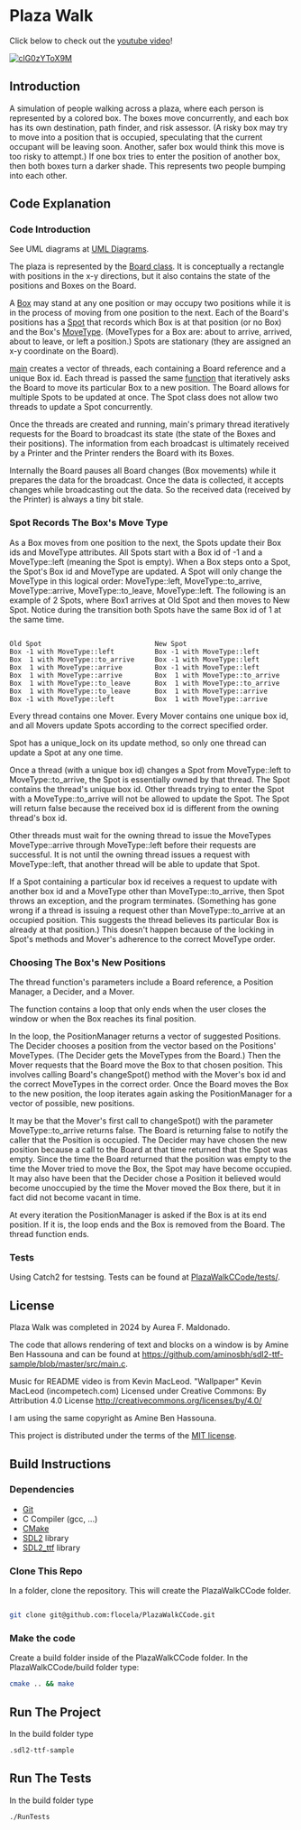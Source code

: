 # Plaza Walk
Click below to check out the [youtube video](https://www.youtube.com/watch?v=clG0zYToX9M)!

[![clG0zYToX9M](https://img.youtube.com/vi/clG0zYToX9M/0.jpg)](https://www.youtube.com/watch?v=clG0zYToX9M)
## Introduction

A simulation of people walking across a plaza, where each person is represented by a colored box. The boxes move concurrently, and each box has its own destination, path finder, and risk assessor. (A risky box may try to move into a position that is occupied, speculating that the current occupant will be leaving soon. Another, safer box would think this move is too risky to attempt.) If one box tries to enter the position of another box, then both boxes turn a darker shade. This represents two people bumping into each other.

## Code Explanation

### Code Introduction

See UML diagrams at [UML Diagrams](UMLDiagrams.pdf).

The plaza is represented by the [Board class](src/Board.h). It is conceptually a rectangle with positions in the x-y directions, but it also contains the state of the positions and Boxes on the Board.

A [Box](src/Box.h) may stand at any one position or may occupy two positions while it is in the process of moving from one position to the next. Each of the Board's positions has a [Spot](src/Spot.h) that records which Box is at that position (or no Box) and the Box's [MoveType](src/MoveType.h). (MoveTypes for a Box are: about to arrive, arrived, about to leave, or left a position.) Spots are stationary (they are assigned an x-y coordinate on the Board).

[main](src/main.cpp#L121) creates a vector of threads, each containing a Board reference and a unique Box id. Each thread is passed the same [function](src/Threader.cpp) that iteratively asks the Board to move its particular Box to a new position. The Board allows for multiple Spots to be updated at once. The Spot class does not allow two threads to update a Spot concurrently.

Once the threads are created and running, main's primary thread iteratively requests for the Board to broadcast its state (the state of the Boxes and their positions). The information from each broadcast is ultimately received by a Printer and the Printer renders the Board with its Boxes.

Internally the Board pauses all Board changes (Box movements) while it prepares the data for the broadcast. Once the data is collected, it accepts changes while broadcasting out the data. So the received data (received by the Printer) is always a tiny bit stale.

### Spot Records The Box's Move Type

As a Box moves from one position to the next, the Spots update their Box ids and MoveType attributes. All Spots start with a Box id of -1 and a MoveType::left (meaning the Spot is empty). When a Box steps onto a Spot, the Spot's Box id and MoveType are updated.  A Spot will only change the MoveType in this logical order: MoveType::left, MoveType::to_arrive, MoveType::arrive, MoveType::to_leave, MoveType::left. The following is an example of 2 Spots, where Box1 arrives at Old Spot and then moves to New Spot. Notice during the transition both Spots have the same Box id of 1 at the same time.
<pre><code>
Old Spot                            New Spot
Box -1 with MoveType::left          Box -1 with MoveType::left
Box  1 with MoveType::to_arrive     Box -1 with MoveType::left 
Box  1 with MoveType::arrive        Box -1 with MoveType::left
Box  1 with MoveType::arrive        Box  1 with MoveType::to_arrive
Box  1 with MoveType::to_leave      Box  1 with MoveType::to_arrive
Box  1 with MoveType::to_leave      Box  1 with MoveType::arrive
Box -1 with MoveType::left          Box  1 with MoveType::arrive
</code></pre>

Every thread contains one Mover. Every Mover contains one unique box id, and all Movers update Spots according to the correct specified order.

Spot has a unique_lock on its update method, so only one thread can update a Spot at any one time.

Once a thread (with a unique box id) changes a Spot from MoveType::left to MoveType::to_arrive, the Spot is essentially owned by that thread. The Spot contains the thread's unique box id. Other threads trying to enter the Spot with a MoveType::to_arrive will not be allowed to update the Spot. The Spot will return false because the received box id is different from the owning thread's box id.

Other threads must wait for the owning thread to issue the MoveTypes MoveType::arrive through MoveType::left before their requests are successful. It is not until the owning thread issues a request with MoveType::left, that another thread will be able to update that Spot. 

If a Spot containing a particular box id receives a request to update with another box id and a MoveType other than MoveType::to_arrive, then Spot throws an exception, and the program terminates. (Something has gone wrong if a thread is issuing a request other than MoveType::to_arrive at an occupied position. This suggests the thread believes its particular Box is already at that position.) This doesn't happen because of the locking in Spot's methods and Mover's adherence to the correct MoveType order.

### Choosing The Box's New Positions

The thread function's parameters include a Board reference, a Position Manager, a Decider, and a Mover.

The function contains a loop that only ends when the user closes the window or when the Box reaches its final position.

In the loop, the PositionManager returns a vector of suggested Positions.  The Decider chooses a position from the vector based on the Positions' MoveTypes. (The Decider gets the MoveTypes from the Board.) Then the Mover requests that the Board move the Box to that chosen position. This involves calling Board's changeSpot() method with the Mover's box id and the correct MoveTypes in the correct order. Once the Board moves the Box to the new position, the loop iterates again asking the PositionManager for a vector of possible, new positions.

It may be that the Mover's first call to changeSpot() with the parameter MoveType::to_arrive returns false. The Board is returning false to notify the caller that the Position is occupied. The Decider may have chosen the new position because a call to the Board at that time returned that the Spot was empty. Since the time the Board returned that the position was empty to the time the Mover tried to move the Box, the Spot may have become occupied. It may also have been that the Decider chose a Position it believed would become unoccupied by the time the Mover moved the Box there, but it in fact did not become vacant in time.

At every iteration the PositionManager is asked if the Box is at its end position. If it is, the loop ends and the Box is removed from the Board. The thread function ends.

### Tests

Using Catch2 for testsing. Tests can be found at [PlazaWalkCCode/tests/](tests/).

## License
Plaza Walk was completed in 2024 by Aurea F. Maldonado.

The code that allows rendering of text and blocks on a window is by Amine Ben Hassouna and can be found at https://github.com/aminosbh/sdl2-ttf-sample/blob/master/src/main.c.

Music for README video is from Kevin MacLeod. 
"Wallpaper" Kevin MacLeod (incompetech.com)
Licensed under Creative Commons: By Attribution 4.0 License
http://creativecommons.org/licenses/by/4.0/

I am using the same copyright as Amine Ben Hassouna.

This project is distributed under the terms of the [MIT license](LICENSE).

## Build Instructions

### Dependencies

- [Git][]
- C Compiler (gcc, ...)
- [CMake][]
- [SDL2][SDL] library
- [SDL2_ttf][] library

### Clone This Repo

In a folder, clone the repository. This will create the PlazaWalkCCode folder.

```sh

git clone git@github.com:flocela/PlazaWalkCCode.git
```

### Make the code

Create a build folder inside of the PlazaWalkCCode folder. In the PlazaWalkCCode/build folder type:
```sh
cmake .. && make
```

## Run The Project

In the build folder type

```sh
.sdl2-ttf-sample
```

## Run The Tests

In the build folder type
```sh
./RunTests
```



[SDL]: https://www.libsdl.org
[CMake]: https://cmake.org
[Git]: https://git-scm.com
[SDL2_image]: https://www.libsdl.org/projects/SDL_image
[SDL2_ttf]: https://www.libsdl.org/projects/SDL_ttf
